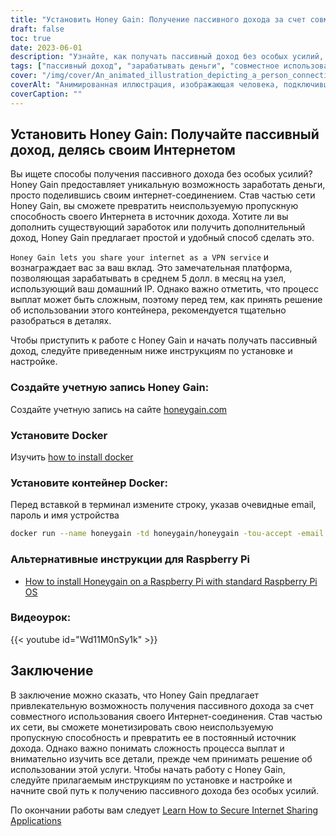 ```yaml
---
title: "Установить Honey Gain: Получение пассивного дохода за счет совместного использования Интернета"
draft: false
toc: true
date: 2023-06-01
description: "Узнайте, как получать пассивный доход без особых усилий, поделившись своим подключением к Интернету с помощью Honey Gain - платформы, которая вознаграждает вас за ваш вклад."
tags: ["пассивный доход", "зарабатывать деньги", "совместное использование интернета", "Прирост меда", "VPN-сервис", "жилой IP", "процесс выплат", "получение дохода", "дополнительный заработок", "раскрытие потенциала", "вклад сети", "цифровая экономика", "монетизация интернета", "дополнительный доход", "домашний интернет", "получать вознаграждения", "лёгкие деньги", "Использование Интернета", "неиспользуемая полоса пропускания", "поток доходов", "побочная деятельность", "финансовая независимость", "работа на дому", "заработок в Интернете", "возможность получения прибыли", "пассивный заработок", "совместное использование цифровых технологий", "одноранговая сеть", "доходы, основанные на технологиях", "стратегия монетизации"]
cover: "/img/cover/An_animated_illustration_depicting_a_person_connecting_their_internet.png"
coverAlt: "Анимированная иллюстрация, изображающая человека, подключившего свой интернет-роутер к пачке денег, символизирует заработок на совместном использовании интернета с Honey Gain."
coverCaption: ""
---
```


## Установить Honey Gain: Получайте пассивный доход, делясь своим Интернетом

Вы ищете способы получения пассивного дохода без особых усилий? Honey Gain предоставляет уникальную возможность заработать деньги, просто поделившись своим интернет-соединением. Став частью сети Honey Gain, вы сможете превратить неиспользуемую пропускную способность своего Интернета в источник дохода. Хотите ли вы дополнить существующий заработок или получить дополнительный доход, Honey Gain предлагает простой и удобный способ сделать это.

`Honey Gain lets you share your internet as a VPN service` и вознаграждает вас за ваш вклад. Это замечательная платформа, позволяющая зарабатывать в среднем 5 долл. в месяц на узел, использующий ваш домашний IP. Однако важно отметить, что процесс выплат может быть сложным, поэтому перед тем, как принять решение об использовании этого контейнера, рекомендуется тщательно разобраться в деталях.

Чтобы приступить к работе с Honey Gain и начать получать пассивный доход, следуйте приведенным ниже инструкциям по установке и настройке.

### Создайте учетную запись Honey Gain:
Создайте учетную запись на сайте [honeygain.com](https://r.honeygain.me/HONEY9149D)

### Установите Docker

Изучить [how to install docker](https://simeononsecurity.com/other/creating-profitable-low-powered-crypto-miners/#installing-docker)

### Установите контейнер Docker:
Перед вставкой в терминал измените строку, указав очевидные email, пароль и имя устройства
```bash
docker run --name honeygain -td honeygain/honeygain -tou-accept -email ACCOUNT_EMAIL -pass ACCOUNT_PASSWORD -device DEVICE_NAME
```
### Альтернативные инструкции для Raspberry Pi
- [How to install Honeygain on a Raspberry Pi with standard Raspberry Pi OS](https://www.reddit.com/r/Honeygain/comments/tj8vfa/how_to_install_honeygain_on_a_raspberry_pi_with/)

### Видеоурок:

{{< youtube id="Wd11M0nSy1k" >}}


## Заключение

В заключение можно сказать, что Honey Gain предлагает привлекательную возможность получения пассивного дохода за счет совместного использования своего Интернет-соединения. Став частью их сети, вы сможете монетизировать свою неиспользуемую пропускную способность и превратить ее в постоянный источник дохода. Однако важно понимать сложность процесса выплат и внимательно изучить все детали, прежде чем принимать решение об использовании этой услуги. Чтобы начать работу с Honey Gain, следуйте прилагаемым инструкциям по установке и настройке и начните свой путь к получению пассивного дохода без особых усилий.

По окончании работы вам следует [Learn How to Secure Internet Sharing Applications](https://simeononsecurity.com/other/how-to-secure-internet-sharing-applications/)

